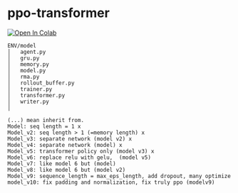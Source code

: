 # ppo-transformer

<a href="https://colab.research.google.com/github/datvodinh10/ppo-transformer/blob/main/main.ipynb" target="_parent"><img src="https://colab.research.google.com/assets/colab-badge.svg" alt="Open In Colab"/></a>

```
ENV/model
│   agent.py
│   gru.py
│   memory.py
│   model.py
│   rma.py
│   rollout_buffer.py
│   trainer.py
│   transformer.py
│   writer.py
│
```

```
(...) mean inherit from.
Model: seq length = 1 x
Model_v2: seq length > 1 (=memory length) x
Model_v3: separate network (model v2) x
Model_v4: separate network (model) x
Model_v5: transformer policy only (model v3) x
Model_v6: replace relu with gelu,  (model v5)  
Model_v7: like model 6 but (model)
Model_v8: like model 6 but (model v2)
Model_v9: sequence_length = max_eps_length, add dropout, many optimize
model_v10: fix padding and normalization, fix truly ppo (modelv9)
```
